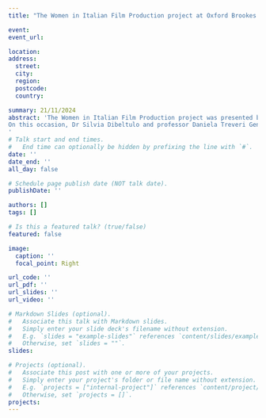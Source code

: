 ```yaml
---
title: "The Women in Italian Film Production project at Oxford Brookes University's EDIN Hub" 

event: 
event_url: 

location: 
address:
  street: 
  city:
  region: 
  postcode: 
  country: 

summary: 21/11/2024
abstract: 'The Women in Italian Film Production project was presented by the team at the EDIN Hub event on November 21st, 2024. The event was part of a series organised by Oxford Brookes Univeristy’s Equality Diversity and Inclusion Research Network.
On this occasion, Dr Silvia Dibeltulo and professor Daniela Treveri Gennari discussed aspects of the research that highlight the challenges and complexities inherent in a project that adopts a feminist historiographical approach. After providing an overview of the project, Silvia and Daniela reflected on methodological questions in relation to the process of doing feminist film history through the archive and through oral history. They focussed on the example of collaborative work to explore how this issue is featured across archival documents and women’s stories. 
'
# Talk start and end times.
#   End time can optionally be hidden by prefixing the line with `#`.
date: ''
date_end: ''
all_day: false

# Schedule page publish date (NOT talk date).
publishDate: ''

authors: []
tags: []

# Is this a featured talk? (true/false)
featured: false

image:
  caption: ''
  focal_point: Right

url_code: ''
url_pdf: ''
url_slides: ''
url_video: ''

# Markdown Slides (optional).
#   Associate this talk with Markdown slides.
#   Simply enter your slide deck's filename without extension.
#   E.g. `slides = "example-slides"` references `content/slides/example-slides.md`.
#   Otherwise, set `slides = ""`.
slides:

# Projects (optional).
#   Associate this post with one or more of your projects.
#   Simply enter your project's folder or file name without extension.
#   E.g. `projects = ["internal-project"]` references `content/project/deep-learning/index.md`.
#   Otherwise, set `projects = []`.
projects:
---
```

